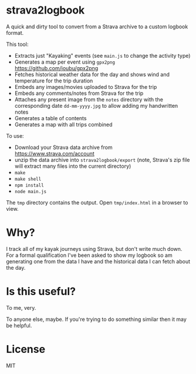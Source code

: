 # strava2logbook

A quick and dirty tool to convert from a Strava archive to a custom logbook format.

This tool:

 - Extracts just "Kayaking" events (see `main.js` to change the activity type)
 - Generates a map per event using `gpx2png` https://github.com/joubu/gpx2png
 - Fetches historical weather data for the day and shows wind and temperature for the trip duration
 - Embeds any images/movies uploaded to Strava for the trip
 - Embeds any comments/notes from Strava for the trip
 - Attaches any present image from the `notes` directory with the corresponding date `dd-mm-yyyy.jpg` to allow adding my handwritten notes 
 - Generates a table of contents
 - Generates a map with all trips combined

To use:

 - Download your Strava data archive from https://www.strava.com/account
 - unzip the data archive into `strava2logbook/export` (note, Strava's zip file will extract many files into the current directory)
 - `make`
 - `make shell`
 - `npm install`
 - `node main.js`

The `tmp` directory contains the output. Open `tmp/index.html` in a browser to view.


# Why?

I track all of my kayak journeys using Strava, but don't write much down. For a formal qualification I've been asked to show my logbook so am generating one from the data I have and the historical data I can fetch about the day.

# Is this useful?

To me, very.

To anyone else, maybe. If you're trying to do something similar then it may be helpful.

# License

MIT
